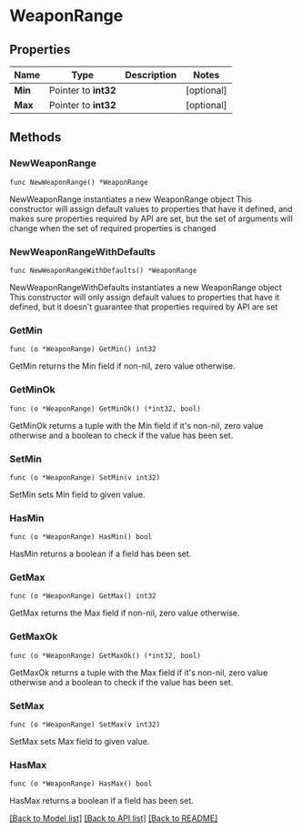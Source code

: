 # WeaponRange

## Properties

Name | Type | Description | Notes
------------ | ------------- | ------------- | -------------
**Min** | Pointer to **int32** |  | [optional] 
**Max** | Pointer to **int32** |  | [optional] 

## Methods

### NewWeaponRange

`func NewWeaponRange() *WeaponRange`

NewWeaponRange instantiates a new WeaponRange object
This constructor will assign default values to properties that have it defined,
and makes sure properties required by API are set, but the set of arguments
will change when the set of required properties is changed

### NewWeaponRangeWithDefaults

`func NewWeaponRangeWithDefaults() *WeaponRange`

NewWeaponRangeWithDefaults instantiates a new WeaponRange object
This constructor will only assign default values to properties that have it defined,
but it doesn't guarantee that properties required by API are set

### GetMin

`func (o *WeaponRange) GetMin() int32`

GetMin returns the Min field if non-nil, zero value otherwise.

### GetMinOk

`func (o *WeaponRange) GetMinOk() (*int32, bool)`

GetMinOk returns a tuple with the Min field if it's non-nil, zero value otherwise
and a boolean to check if the value has been set.

### SetMin

`func (o *WeaponRange) SetMin(v int32)`

SetMin sets Min field to given value.

### HasMin

`func (o *WeaponRange) HasMin() bool`

HasMin returns a boolean if a field has been set.

### GetMax

`func (o *WeaponRange) GetMax() int32`

GetMax returns the Max field if non-nil, zero value otherwise.

### GetMaxOk

`func (o *WeaponRange) GetMaxOk() (*int32, bool)`

GetMaxOk returns a tuple with the Max field if it's non-nil, zero value otherwise
and a boolean to check if the value has been set.

### SetMax

`func (o *WeaponRange) SetMax(v int32)`

SetMax sets Max field to given value.

### HasMax

`func (o *WeaponRange) HasMax() bool`

HasMax returns a boolean if a field has been set.


[[Back to Model list]](../README.md#documentation-for-models) [[Back to API list]](../README.md#documentation-for-api-endpoints) [[Back to README]](../README.md)


